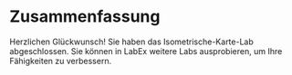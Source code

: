 # Zusammenfassung

Herzlichen Glückwunsch! Sie haben das Isometrische-Karte-Lab abgeschlossen. Sie können in LabEx weitere Labs ausprobieren, um Ihre Fähigkeiten zu verbessern.
